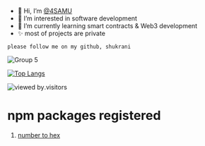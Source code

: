 - 👋 Hi, I’m [@4SAMU](https://samuportfolio.netlify.app/)
- 👀 I’m interested in software development
- 🌱 I’m currently learning smart contracts & Web3 development
- ✨ most of projects are private
```shell
please follow me on my github, shukrani
```


<!---
4SAMU/4SAMU is a ✨ special ✨ repository because its `README.md` (this file) appears on your GitHub profile.
You can click the Preview link to take a look at your changes.
--->
![Group 5](https://user-images.githubusercontent.com/104621754/189616209-434d3ac4-343a-4886-a335-dd693a662054.png)

[![Top Langs](https://github-readme-stats.vercel.app/api/top-langs/?username=4SAMU&layout=compact&theme=vision-friendly-dark)](https://github.com/anuraghazra/github-readme-stats)

 ![viewed by](https://visitor-badge.glitch.me/badge?page_id=4SAMU.visitor-badge.issue.12&left_color=#800000&right_color=white).visitors

# npm packages registered
1. [number to hex](https://www.npmjs.com/package/number_to_hex)

